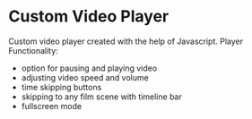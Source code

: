# Custom Video Player
Custom video player created with the help of Javascript.
Player Functionality:
- option for pausing and playing video 
- adjusting video speed and volume
- time skipping buttons
- skipping to any film scene with timeline bar
- fullscreen mode
